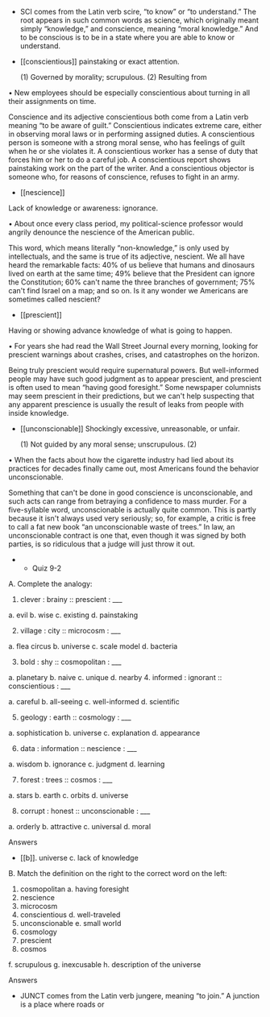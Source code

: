 - SCI comes from the Latin verb scire, “to know” or “to understand.” The root appears in such common
words  as  science,  which  originally  meant  simply  “knowledge,”  and  conscience,  meaning  “moral
knowledge.” And to be conscious is to be in a state where you are able to know or understand.

- [[conscientious]] 
painstaking or exact attention. 

  (1)  Governed  by  morality;  scrupulous.  (2)  Resulting  from

• New employees should be especially conscientious about turning in all their assignments on time. 

Conscience and its adjective conscientious  both  come  from  a  Latin  verb  meaning  “to  be  aware  of
guilt.”  Conscientious  indicates  extreme  care,  either  in  observing  moral  laws  or  in  performing
assigned duties. A conscientious person is someone with a strong moral sense, who has feelings of
guilt when he or she violates it. A conscientious worker has a sense of duty that forces him or her to
do  a  careful  job.  A  conscientious  report  shows  painstaking  work  on  the  part  of  the  writer.  And  a
conscientious objector is someone who, for reasons of conscience, refuses to fight in an army.

- [[nescience]] 

 Lack of knowledge or awareness: ignorance. 

•  About  once  every  class  period,  my  political-science  professor  would  angrily  denounce  the
nescience of the American public. 

This word, which means literally “non-knowledge,” is only used by intellectuals, and the same is true
of its adjective, nescient. We all have heard the remarkable facts: 40% of us believe that humans and
dinosaurs lived on earth at the same time; 49% believe that the President can ignore the Constitution;
60% can't name the three branches of government; 75% can't find Israel on a map; and so on. Is it any
wonder we Americans are sometimes called nescient?

- [[prescient]] 

 Having or showing advance knowledge of what is going to happen. 

• For years she had read the Wall Street Journal every morning, looking for prescient warnings about
crashes, crises, and catastrophes on the horizon. 

Being truly prescient would require supernatural powers. But well-informed people may have such
good judgment as to appear prescient, and prescient is often used to mean “having good foresight.”
Some newspaper columnists may seem prescient in their predictions, but we can't help suspecting that
any apparent prescience is usually the result of leaks from people with inside knowledge.

- [[unconscionable]] 
Shockingly excessive, unreasonable, or unfair. 

  (1)  Not  guided  by  any  moral  sense;  unscrupulous.  (2)

• When the facts about how the cigarette industry had lied about its practices for decades finally came
out, most Americans found the behavior unconscionable. 

Something  that  can't  be  done  in  good  conscience  is  unconscionable,  and  such  acts  can  range  from
betraying  a  confidence  to  mass  murder.  For  a  five-syllable  word,  unconscionable  is  actually  quite
common. This is partly because it isn't always used very seriously; so, for example, a critic is free to
call  a  fat  new  book  “an  unconscionable  waste  of  trees.”  In  law,  an  unconscionable  contract  is  one
that, even though it was signed by both parties, is so ridiculous that a judge will just throw it out.

- - Quiz 9-2

A. Complete the analogy:
1. clever : brainy :: prescient : ___

a. evil b. wise c. existing d. painstaking

2. village : city :: microcosm : ___

a. flea circus b. universe c. scale model d. bacteria

3. bold : shy :: cosmopolitan : ___

a. planetary b. naive c. unique d. nearby
4. informed : ignorant :: conscientious : ___

a. careful b. all-seeing c. well-informed d. scientific

5. geology : earth :: cosmology : ___

a. sophistication b. universe c. explanation d. appearance

6. data : information :: nescience : ___

a. wisdom b. ignorance c. judgment d. learning

7. forest : trees :: cosmos : ___

a. stars b. earth c. orbits d. universe

8. corrupt : honest :: unconscionable : ___

a. orderly b. attractive c. universal d. moral

Answers

- [[b]]. universe
c. lack of knowledge

B. Match the definition on the right to the correct word on the left:
1. cosmopolitan a. having foresight
2. nescience
3. microcosm
4. conscientious d. well-traveled
5. unconscionable e. small world
6. cosmology
7. prescient
8. cosmos

f. scrupulous
g. inexcusable
h. description of the universe

Answers

- JUNCT comes from the Latin verb jungere, meaning “to join.” A junction is a place where roads or
